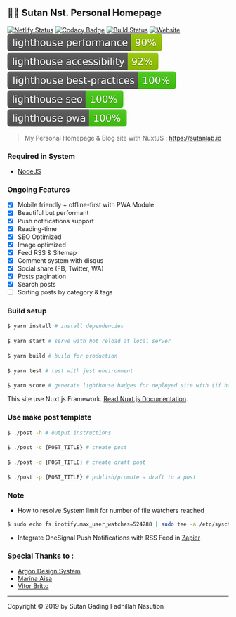 ## 👨‍💻 Sutan Nst. Personal Homepage

[![Netlify Status](https://api.netlify.com/api/v1/badges/f1861a5b-ce75-47d6-aab5-2950090e2ff9/deploy-status)](https://app.netlify.com/sites/gallant-kowalevski-254d11/deploys) [![Codacy Badge](https://api.codacy.com/project/badge/Grade/5136a14bf5a24cc9a77634c17273b738)](https://www.codacy.com?utm_source=github.com&amp;utm_medium=referral&amp;utm_content=sutanlab/sutanlab.id&amp;utm_campaign=Badge_Grade) [![Build Status](https://travis-ci.com/sutanlab/sutanlab.id.svg?token=rVJR4zFkoUEPzoxQdccG&branch=master)](https://travis-ci.com/sutanlab/sutanlab.id) [![Website](https://img.shields.io/website/https/sutanlab.id.svg)](https://sutanlab.id) [![Performance](test/lh-scores/lighthouse_performance.svg)](https://sutanlab.id) [![Accessibility](test/lh-scores/lighthouse_accessibility.svg)](https://sutanlab.id) [![Best Practice](test/lh-scores/lighthouse_best-practices.svg)](https://sutanlab.id) [![SEO](test/lh-scores/lighthouse_seo.svg)](https://sutanlab.id) [![PWA](test/lh-scores/lighthouse_pwa.svg)](https://sutanlab.id)

> My Personal Homepage & Blog site with NuxtJS : https://sutanlab.id

### Required in System

- [NodeJS](https://nodejs.org/en/download/)

### Ongoing Features
- [x] Mobile friendly + offline-first with PWA Module
- [x] Beautiful but performant
- [x] Push notifications support
- [x] Reading-time
- [x] SEO Optimized
- [x] Image optimized
- [x] Feed RSS & Sitemap
- [x] Comment system with disqus
- [x] Social share (FB, Twitter, WA)
- [x] Posts pagination
- [x] Search posts
- [ ] Sorting posts by category & tags

### Build setup

``` bash
$ yarn install # install dependencies

$ yarn start # serve with hot reload at local server

$ yarn build # build for production

$ yarn test # test with jest environment

$ yarn score # generate lighthouse badges for deployed site with (if has lighthouse-badges cli)
```

This site use Nuxt.js Framework. [Read Nuxt.js Documentation](https://nuxtjs.org).

### Use make post template

``` bash
$ ./post -h # output instructions

$ ./post -c {POST_TITLE} # create post

$ ./post -d {POST_TITLE} # create draft post

$ ./post -p {POST_TITLE} # publish/promote a draft to a post
```

### Note

- How to resolve System limit for number of file watchers reached
```bash
$ sudo echo fs.inotify.max_user_watches=524288 | sudo tee -a /etc/sysctl.conf && sudo sysctl -p
```

- Integrate OneSignal Push Notifications with RSS Feed in [Zapier](https://zapier.com/apps/onesignal/integrations/rss/8120/send-onesignal-push-notifications-for-new-items-in-an-rss-feed)

### Special Thanks to :

- [Argon Design System](https://demos.creative-tim.com/vue-argon-design-system)
- [Marina Aisa](https://marinaaisa.com/blog/blog-using-vue-nuxt-markdown)
- [Vitor Britto](https://github.com/vitorbritto/forcefiles/blob/f0e32299138348247bd2f6ccb3dd51683fa761fd/scripts/initpost.sh)

* * *

Copyright © 2019 by Sutan Gading Fadhillah Nasution
